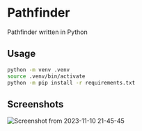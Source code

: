 # Pathfinder
Pathfinder written in Python

## Usage

```bash
python -m venv .venv
source .venv/bin/activate
python -m pip install -r requirements.txt
```

## Screenshots

![Screenshot from 2023-11-10 21-45-45](https://github.com/xorz57/Pathfinder/assets/84932056/38c1015a-1451-44e9-9029-6f9c24a2aecd)

